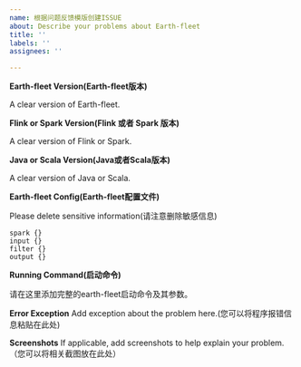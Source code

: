 ```yaml
---
name: 根据问题反馈模版创建ISSUE
about: Describe your problems about Earth-fleet
title: ''
labels: ''
assignees: ''

---
```


**Earth-fleet Version(Earth-fleet版本)**

A clear version of Earth-fleet. 

**Flink or Spark Version(Flink 或者 Spark 版本)**

A clear version of Flink or Spark.

**Java or Scala Version(Java或者Scala版本)**

A clear version of Java or Scala.

**Earth-fleet Config(Earth-fleet配置文件)**

Please delete sensitive information(请注意删除敏感信息)

```
spark {}
input {}
filter {}
output {}
```

**Running Command(启动命令)**

请在这里添加完整的earth-fleet启动命令及其参数。

**Error Exception**
Add exception about the problem here.(您可以将程序报错信息粘贴在此处)

**Screenshots**
If applicable, add screenshots to help explain your problem.（您可以将相关截图放在此处）

